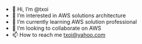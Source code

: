 - 👋 Hi, I’m @txoi
- 👀 I’m interested in AWS solutions architecture
- 🌱 I’m currently learning AWS solution professional
- 💞️ I’m looking to collaborate on AWS 
- 📫 How to reach me txoi@yahoo.com

<!---
txoi/txoi is a ✨ special ✨ repository because its `README.md` (this file) appears on your GitHub profile.
You can click the Preview link to take a look at your changes.
--->
